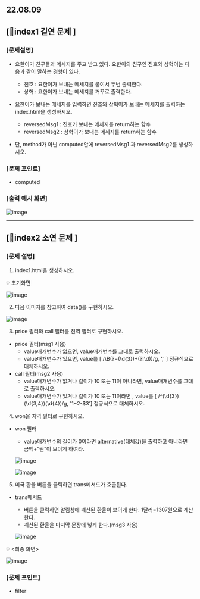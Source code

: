 ## 22.08.09

## [🐼index1 길연 문제 ]

### [문제설명]

* 요한이가 친구들과 메세지를 주고 받고 있다. 요한이의 친구인 진호와 상혁이는 다음과 같이 말하는 경향이 있다.
  * 진호 : 요한이가 보내는 메세지를 붙여서 두번 출력한다.
  * 상혁 : 요한이가 보내는 메세지를 거꾸로 출력한다.

* 요한이가 보내는 메세지를 입력하면 진호와 상혁이가 보내는 메세지를 출력하는 index.html을 생성하시오.
  * reversedMsg1 : 진호가 보내는 메세지를 return하는 함수
  * reversedMsg2 : 상혁이가 보내는 메세지를 return하는 함수
* 단, method가 아닌 computed안에 reversedMsg1 과 reversedMsg2를 생성하시오.

### [문제 포인트]

- computed

### [출력 예시 화면]

![image](https://user-images.githubusercontent.com/109563072/183872016-98faa08d-7093-4146-a35e-45dc13a67e16.png)


<hr/>

## [🦊index2 소연 문제 ]

### [문제 설명]
1. index1.html을 생성하시오.

💡 초기화면

![image](https://user-images.githubusercontent.com/109563072/183872499-2cede205-67e8-4d47-92a5-7c2d4b578e4d.png)

2. 다음 이미지를 참고하여 data()를 구현하시오.

![image](https://user-images.githubusercontent.com/109563072/183872575-3e2e8a97-6125-4268-97dd-1006b21d3953.png)


3. price 필터와 call 필터를 전역 필터로 구현하시오.
  * price 필터(msg1 사용)
    * value매개변수가 없으면, value매개변수를 그대로 출력하시오.
    * value매개변수가 있으면, value를 [ /\B(?=(\d{3})+(?!\d))/g, ',’ ] 정규식으로 대체하시오.
  * call 필터(msg2 사용)
    * value매개변수가 없거나  길이가 10 또는 11이 아니라면, value매개변수를 그대로 출력하시오.
    * value매개변수가 있거나 길이가 10 또는 11이라면 , value를 [ /^(\d{3})(\d{3,4})(\d{4})/g, '$1-$2-$3’] 정규식으로 대체하시오.

4. won을 지역 필터로 구현하시오.
  * won 필터
    * value매개변수의 길이가 0이라면 alternative(대체값)을 출력하고 아니라면 금액+”원”이 보이게 하여라.

    ![image](https://user-images.githubusercontent.com/109563072/183872957-8ab21b45-4893-46b3-aa6b-fb277bab5695.png)

    ![image](https://user-images.githubusercontent.com/109563072/183873070-d9e4af14-02f6-4e36-80a6-be10e125179c.png)


5. 미국 환율 버튼을 클릭하면 trans메서드가 호출된다.
  * trans메서드
    * 버튼을 클릭하면 알림창에 계산된 환율이 보이게 한다. 1달러=1307원으로 계산한다.
    * 계산된 환율을 마지막 문장에 넣게 한다.(msg3 사용)

    ![image](https://user-images.githubusercontent.com/109563072/183873231-9ee7ca44-f99d-411d-a71e-ed01fd6fa834.png)


💡 <최종 화면>

![image](https://user-images.githubusercontent.com/109563072/183873347-d04a1e40-e4ec-429b-be47-d815b1738de4.png)

    

### [문제 포인트]

- filter
